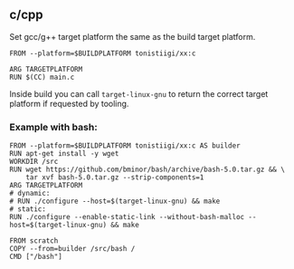 ## c/cpp

Set gcc/g++ target platform the same as the build target platform.

```
FROM --platform=$BUILDPLATFORM tonistiigi/xx:c

ARG TARGETPLATFORM
RUN $(CC) main.c
```

Inside build you can call `target-linux-gnu` to return the correct target platform if requested by tooling.

### Example with bash:

```
FROM --platform=$BUILDPLATFORM tonistiigi/xx:c AS builder
RUN apt-get install -y wget
WORKDIR /src
RUN wget https://github.com/bminor/bash/archive/bash-5.0.tar.gz && \
    tar xvf bash-5.0.tar.gz --strip-components=1
ARG TARGETPLATFORM
# dynamic:
# RUN ./configure --host=$(target-linux-gnu) && make
# static:
RUN ./configure --enable-static-link --without-bash-malloc --host=$(target-linux-gnu) && make

FROM scratch
COPY --from=builder /src/bash /
CMD ["/bash"]
```